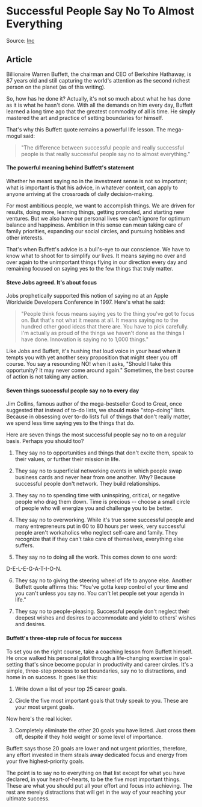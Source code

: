 # Successful People Say No To Almost Everything

Source: [Inc](https://www.inc.com/marcel-schwantes/warren-buffett-says-this-is-1-simple-habit-that-separates-successful-people-from-everyone-else.html)


## Article

Billionaire Warren Buffett, the chairman and CEO of Berkshire Hathaway, is 87 years old and still capturing the world's attention as the second richest person on the planet (as of this writing).

So, how has he done it? Actually, it's not so much about what he has done as it is what he hasn't done. With all the demands on him every day, Buffett learned a long time ago that the greatest commodity of all is time. He simply mastered the art and practice of setting boundaries for himself.

That's why this Buffett quote remains a powerful life lesson. The mega-mogul said:

> "The difference between successful people and really successful people is that really successful people say no to almost everything."

#### The powerful meaning behind Buffett's statement

Whether he meant saying no in the investment sense is not so important; what is important is that his advice, in whatever context, can apply to anyone arriving at the crossroads of daily decision-making.

For most ambitious people, we want to accomplish things. We are driven for results, doing more, learning things, getting promoted, and starting new ventures. But we also have our personal lives we can't ignore for optimum balance and happiness. Ambition in this sense can mean taking care of family priorities, expanding our social circles, and pursuing hobbies and other interests.

That's when Buffett's advice is a bull's-eye to our conscience. We have to know what to shoot for to simplify our lives. It means saying no over and over again to the unimportant things flying in our direction every day and remaining focused on saying yes to the few things that truly matter.

#### Steve Jobs agreed. It's about focus

Jobs prophetically supported this notion of saying no at an Apple Worldwide Developers Conference in 1997. Here's what he said:

> "People think focus means saying yes to the thing you've got to focus on. But that's not what it means at all. It means saying no to the hundred other good ideas that there are. You have to pick carefully. I'm actually as proud of the things we haven't done as the things I have done. Innovation is saying no to 1,000 things."

Like Jobs and Buffett, it's hushing that loud voice in your head when it tempts you with yet another sexy proposition that might steer you off course. You say a resounding NO! when it asks, "Should I take this opportunity? It may never come around again." Sometimes, the best course of action is not taking any action.

#### Seven things successful people say no to every day

Jim Collins, famous author of the mega-bestseller Good to Great, once suggested that instead of to-do lists, we should make "stop-doing" lists. Because in obsessing over to-do lists full of things that don't really matter, we spend less time saying yes to the things that do.

Here are seven things the most successful people say no to on a regular basis. Perhaps you should too?

1. They say no to opportunities and things that don't excite them, speak to their values, or further their mission in life.

2. They say no to superficial networking events in which people swap business cards and never hear from one another. Why? Because successful people don't network. They build relationships.

3. They say no to spending time with uninspiring, critical, or negative people who drag them down. Time is precious -- choose a small circle of people who will energize you and challenge you to be better.

4. They say no to overworking. While it's true some successful people and many entrepreneurs put in 60 to 80 hours per week, very successful people aren't workaholics who neglect self-care and family. They recognize that if they can't take care of themselves, everything else suffers.

5. They say no to doing all the work. This comes down to one word:

D-E-L-E-G-A-T-I-O-N.

6. They say no to giving the steering wheel of life to anyone else. Another Buffett quote affirms this: "You've gotta keep control of your time and you can't unless you say no. You can't let people set your agenda in life."

7. They say no to people-pleasing. Successful people don't neglect their deepest wishes and desires to accommodate and yield to others' wishes and desires.

#### Buffett's three-step rule of focus for success

To set you on the right course, take a coaching lesson from Buffett himself. He once walked his personal pilot through a life-changing exercise in goal-setting that's since become popular in productivity and career circles. It's a simple, three-step process to set boundaries, say no to distractions, and home in on success. It goes like this:

1. Write down a list of your top 25 career goals.

2. Circle the five most important goals that truly speak to you. These are your most urgent goals.

Now here's the real kicker.

3. Completely eliminate the other 20 goals you have listed. Just cross them off, despite if they hold weight or some level of importance.

Buffett says those 20 goals are lower and not urgent priorities, therefore, any effort invested in them steals away dedicated focus and energy from your five highest-priority goals.

The point is to say no to everything on that list except for what you have declared, in your heart-of-hearts, to be the five most important things. These are what you should put all your effort and focus into achieving. The rest are merely distractions that will get in the way of your reaching your ultimate success.
